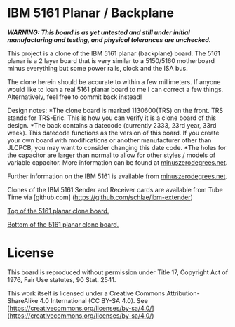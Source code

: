 # IBM 5161 Planar / Backplane

***WARNING: This board is as yet untested and still under initial manufacturing and testing, and physical tolerances are unchecked.***

This project is a clone of the IBM 5161 planar (backplane) board. The 5161 planar is a 2 layer board that is very similar to a 5150/5160 motherboard minus everything but some power rails, clock and the ISA bus.

The clone herein should be accurate to within a few millimeters. If anyone would like to loan a real 5161 planar board to me I can correct a few things. Alternatively, feel free to commit back instead!

Design notes:
*The clone board is marked 1130600(TRS) on the front. TRS stands for TRS-Eric. This is how you can verify it is a clone board of this design.
*The back contains a datecode (currently 2333, 23rd year, 33rd week). This datecode functions as the version of this board. If you create your own board with modifications or another manufacturer other than JLCPCB, you may want to consider changing this date code.
*The holes for the capacitor are larger than normal to allow for other styles / models of variable capacitor. More information can be found at [minuszerodegrees.net](https://www.minuszerodegrees.net/5160/motherboard/IBM%205160%20motherboard%20-%20Capacitor%20C1%20replacement.htm).

Further information on the IBM 5161 is available from [minuszerodegrees.net](http://minuszerodegrees.net/5161/doco/5161_documentation.htm).

Clones of the IBM 5161 Sender and Receiver cards are available from Tube Time via [github.com]
(https://github.com/schlae/ibm-extender)

[Top of the 5161 planar clone board.](https://gitlab.com/trs-eric/5161-planar-backplane-board/-/blob/main/top.png)

[Bottom of the 5161 planar clone board.](https://gitlab.com/trs-eric/5161-planar-backplane-board/-/blob/main/bottom.png)

# License

This board is reproduced without permission under Title 17, Copyright Act of 1976, Fair Use statutes, 90 Stat. 2541.

This work itself is licensed under a Creative Commons Attribution-ShareAlike 4.0 International (CC BY-SA 4.0). See [https://creativecommons.org/licenses/by-sa/4.0/] (https://creativecommons.org/licenses/by-sa/4.0/)